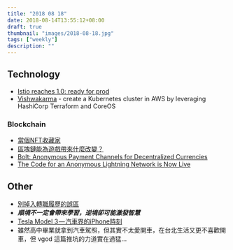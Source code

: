 ```yaml
---
title: "2018 08 18"
date: 2018-08-14T13:55:12+08:00
draft: true
thumbnail: "images/2018-08-18.jpg"
tags: ["weekly"]
description: ""
---
```


## Technology

* [Istio reaches 1.0: ready for prod](https://cloudplatform.googleblog.com/2018/07/istio-reaches-1-0-ready-for-prod.html)
* [Vishwakarma](https://github.com/getamis/vishwakarma) - create a Kubernetes cluster in AWS by leveraging HashiCorp Terraform and CoreOS

### Blockchain

* [當個NFT收藏家](https://medium.com/@justinelu_26816/69acac31faf5)
* [區塊鏈能為遊戲帶來什麼改變？](https://medium.com/lootex/what-changes-blockchain-may-bring-to-gaming-ec7f89764bed)
* [Bolt: Anonymous Payment Channels for Decentralized Currencies](https://eprint.iacr.org/2016/701.pdf)
 * [The Code for an Anonymous Lightning Network is Now Live](https://www.coindesk.com/the-code-for-an-anonymous-lightning-network-is-now-live/)

## Other

* [別掉入轉職履歷的誤區](https://lynnihlin.com/2018/08/08/changingjob/)
 * ***順境不一定會帶來學習，逆境卻可能激發智慧***
* [Tesla Model 3 — 汽車界的iPhone時刻](https://medium.com/@vgod/tesla-model-3-%E6%B1%BD%E8%BB%8A%E7%95%8C%E7%9A%84iphone%E6%99%82%E5%88%BB-be314825d96d)
 * 雖然高中畢業就拿到汽車駕照，但其實不太愛開車，在台北生活又更不喜歡開車，但 vgod 這篇推坑的力道實在過猛...
